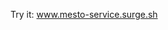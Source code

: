 Try it: www.mesto-service.surge.sh

<img src="https://github.com/quis0/my-portfolio/blob/master/images/sprint-7-8-example.gif" alt="" >
